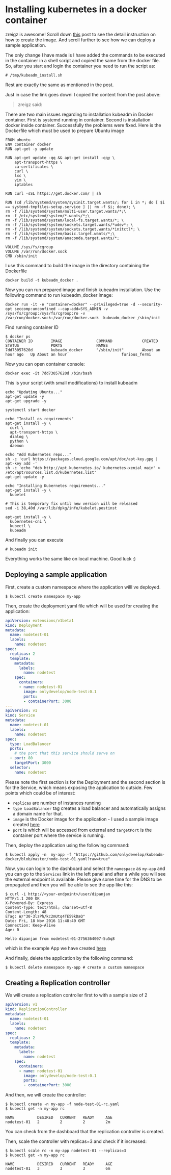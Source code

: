 # Installing kubernetes in a docker container

zreigz is awesome! Scroll down [this](https://github.com/kubernetes/kubernetes/issues/35712) post to see the detail instruction on how to create the image. And scroll further to see how we can deploy a sample application.

The only change I have made is I have added the commands to be executed in the container in a shell script and copied the same from the docker file. So, after you start and login the container you need to run the script as:

```
# /tmp/kubeadm_install.sh
```

Rest are exactly the same as mentioned in the post.

Just in case the link goes downi I copied the content from the post above:

> zreigz said:

There are two main issues regarding to installation kubeadm in Docker container. First is systemd running in container. Second is installation docker inside container. Successfully the problems were fixed. Here is the Dockerfile which must be used to prepare Ubuntu image

```
FROM ubuntu
ENV container docker
RUN apt-get -y update

RUN apt-get update -qq && apt-get install -qqy \
    apt-transport-https \
    ca-certificates \
    curl \
    lxc \
    vim \
    iptables

RUN curl -sSL https://get.docker.com/ | sh

RUN (cd /lib/systemd/system/sysinit.target.wants/; for i in *; do [ $i == systemd-tmpfiles-setup.service ] || rm -f $i; done); \
rm -f /lib/systemd/system/multi-user.target.wants/*;\
rm -f /etc/systemd/system/*.wants/*;\
rm -f /lib/systemd/system/local-fs.target.wants/*; \
rm -f /lib/systemd/system/sockets.target.wants/*udev*; \
rm -f /lib/systemd/system/sockets.target.wants/*initctl*; \
rm -f /lib/systemd/system/basic.target.wants/*;\
rm -f /lib/systemd/system/anaconda.target.wants/*;

VOLUME /sys/fs/cgroup
VOLUME /var/run/docker.sock
CMD /sbin/init
```

I use this command to build the image in the directory containing the Dockerfile

```
docker build -t kubeadm_docker .
```

Now you can run prepared image and finish kubeadm installation.
Use the following command to run kubeadm_docker image:

```
docker run -it -e "container=docker" --privileged=true -d --security-opt seccomp:unconfined --cap-add=SYS_ADMIN -v /sys/fs/cgroup:/sys/fs/cgroup:ro -v /var/run/docker.sock:/var/run/docker.sock  kubeadm_docker /sbin/init
```

Find running container ID

```
$ docker ps
CONTAINER ID        IMAGE               COMMAND             CREATED             STATUS              PORTS               NAMES
7dd73057620d        kubeadm_docker      "/sbin/init"        About an hour ago   Up About an hour                        furious_fermi
```

Now you can open container console:

```
docker exec -it 7dd73057620d /bin/bash
```

This is your script (with small modifications) to install kubeadm

```
echo "Updating Ubuntu..."
apt-get update -y
apt-get upgrade -y

systemctl start docker

echo "Install os requirements"
apt-get install -y \
  curl \
  apt-transport-https \
  dialog \
  python \
  daemon

echo "Add Kubernetes repo..."
sh -c 'curl https://packages.cloud.google.com/apt/doc/apt-key.gpg | apt-key add -'
sh -c 'echo "deb http://apt.kubernetes.io/ kubernetes-xenial main" > /etc/apt/sources.list.d/kubernetes.list'
apt-get update -y

echo "Installing Kubernetes requirements..."
apt-get install -y \
  kubelet

# This is temporary fix until new version will be released
sed -i 38,40d /var/lib/dpkg/info/kubelet.postinst

apt-get install -y \
  kubernetes-cni \
  kubectl \
  kubeadm
```

And finally you can execute

```
# kubeadm init
```

Everything works the same like on local machine.
Good luck :)

## Deploying a sample application

First, create a custom namespace where the application willl ve deployed.
```
$ kubectl create namespace my-app
```
Then, create the deployment yaml file which will be used for creating the application:

```yaml
apiVersion: extensions/v1beta1
kind: Deployment
metadata:
  name: nodetest-01
  labels:
    name: nodetest
spec:
  replicas: 2
  template:
    metadata:
      labels:
        name: nodetest
    spec:
      containers:
      - name: nodetest-01
        image: onlydevelop/node-test:0.1
        ports:
        - containerPort: 3000
---
apiVersion: v1
kind: Service
metadata:
  name: nodetest-01
  labels:
    name: nodetest
spec:
  type: LoadBalancer
  ports:
    # the port that this service should serve on
  - port: 80
    targetPort: 3000
  selector:
    name: nodetest
```

Please note the first section is for the Deployment and the second section is for the Service, which means exposing the application to outside. Few points which could be of interest:

- `replicas` are number of instances running
- `type LoadBalancer` tag creates a load balancer and automatically assigns a domain name for that.
- `image` is the Docker image for the application - I used a sample image created [here](https://github.com/onlydevelop/docker-node)
- `port` is which will be accessed from external and `targetPort` is the container port where the service is running.  

Then, deploy the application using the following command:

```
$ kubectl apply -n  my-app -f "https://github.com/onlydevelop/kubeadm-docker/blob/master/node-test-01.yaml?raw=true"
```

Now, you can login to the dashboard and select the `namespace` as `my-app` and you can go to the `Services` link in the left panel and after a while you will see the external endpoint is available. Please give some time for the DNS to be propagated and then you will be able to see the app like this:

```
$ curl -i http://<your-endpoint>/user/dipanjan
HTTP/1.1 200 OK
X-Powered-By: Express
Content-Type: text/html; charset=utf-8
Content-Length: 48
ETag: W/"30-3lzPh/kc2mUtq4TE59kDaQ"
Date: Fri, 18 Nov 2016 11:48:40 GMT
Connection: Keep-Alive
Age: 0

Hello dipanjan from nodetest-01-2756364007-5u5q8
```

which is the example App we have created [here](https://github.com/onlydevelop/docker-node)

And finally, delete the application by the following command:

```
$ kubectl delete namespace my-app # create a custom namespace
```

## Creating a Replication controller

We will create a replication controller first to with a sample size of 2

```yaml
apiVersion: v1
kind: ReplicationController
metadata:
  name: nodetest-01
  labels:
    name: nodetest
spec:
  replicas: 2
  template:
    metadata:
      labels:
        name: nodetest
    spec:
      containers:
      - name: nodetest-01
        image: onlydevelop/node-test:0.1
        ports:
        - containerPort: 3000
```

And then, we will create the controller:

```
$ kubectl create -n my-app -f node-test-01-rc.yaml  
$ kubectl get -n my-app rc

NAME          DESIRED   CURRENT   READY     AGE
nodetest-01   2         2         2         2m
```

You can check from the dashboard that the replication controller is created. 

Then, scale the controller with replicas=3 and check if it increased:

```
$ kubectl scale rc -n my-app nodetest-01 --replicas=3
$ kubectl get -n my-app rc

NAME          DESIRED   CURRENT   READY     AGE
nodetest-01   3         3         3         6m
```


